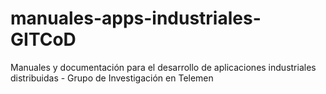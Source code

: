 # manuales-apps-industriales-GITCoD
Manuales y documentación para el desarrollo de aplicaciones industriales distribuidas - Grupo de Investigación en Telemen 
